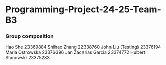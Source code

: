 # Programming-Project-24-25-Team-B3

### Group composition

Hao She 				23369884
Shihao Zhang 			22338760
John Liu (Testing)			    23376194
Maria Ostrowska 		23376396
Jan Zacarias Garcia 	23374772
Hubert Stanowski		23375283 